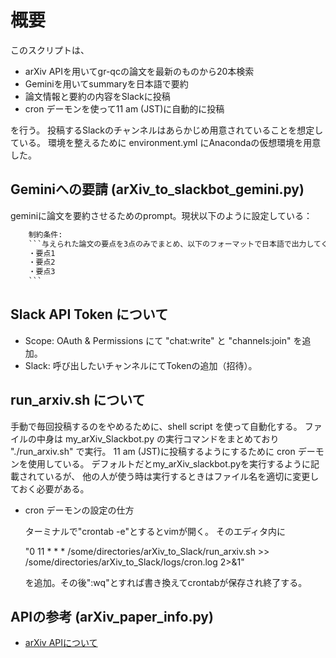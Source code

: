 # 概要
このスクリプトは、

- arXiv APIを用いてgr-qcの論文を最新のものから20本検索
- Geminiを用いてsummaryを日本語で要約
- 論文情報と要約の内容をSlackに投稿
- cron デーモンを使って11 am (JST)に自動的に投稿
  
を行う。
投稿するSlackのチャンネルはあらかじめ用意されていることを想定している。
環境を整えるために environment.yml にAnacondaの仮想環境を用意した。

## Geminiへの要請 (arXiv_to_slackbot_gemini.py)
geminiに論文を要約させるためのprompt。現状以下のように設定している：
```.txt
    制約条件:
    ```与えられた論文の要点を3点のみでまとめ、以下のフォーマットで日本語で出力してください。
    ・要点1
    ・要点2
    ・要点3
    ```
```

## Slack API Token について
- Scope: OAuth & Permissions にて "chat:write" と "channels:join" を追加。
- Slack: 呼び出したいチャンネルにてTokenの追加（招待）。

## run_arxiv.sh について
手動で毎回投稿するのをやめるために、shell script を使って自動化する。
ファイルの中身は my_arXiv_Slackbot.py の実行コマンドをまとめており "./run_arxiv.sh" で実行。
11 am (JST)に投稿するようにするために cron デーモンを使用している。
デフォルトだとmy_arXiv_slackbot.pyを実行するように記載されているが、 他の人が使う時は実行するときはファイル名を適切に変更しておく必要がある。


- cron デーモンの設定の仕方

  ターミナルで"crontab -e"とするとvimが開く。
  そのエディタ内に

  "0 11 * * * /some/directories/arXiv_to_Slack/run_arxiv.sh >> /some/directories/arXiv_to_Slack/logs/cron.log 2>&1"

  を追加。その後":wq"とすれば書き換えてcrontabが保存され終了する。



## APIの参考 (arXiv_paper_info.py)
- [arXiv APIについて](https://info.arxiv.org/help/api/user-manual.html)

